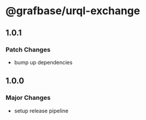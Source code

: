 # @grafbase/urql-exchange

## 1.0.1

### Patch Changes

- bump up dependencies

## 1.0.0

### Major Changes

- setup release pipeline
